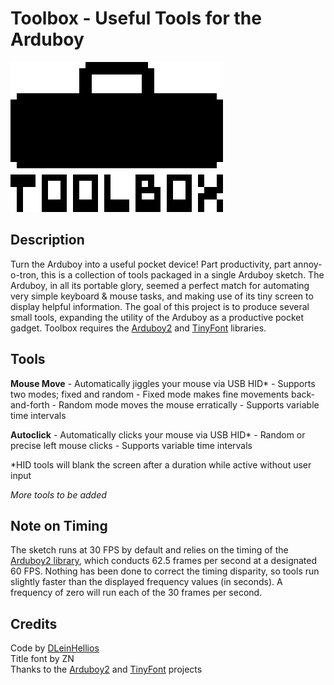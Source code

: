 # Toolbox - Useful Tools for the Arduboy
![Title](images/readme_title.png)

## Description
Turn the Arduboy into a useful pocket device! Part productivity, part annoy-o-tron, this is a collection of tools packaged in a single Arduboy sketch. The Arduboy, in all its portable glory, seemed a perfect match for automating very simple keyboard & mouse tasks, and making use of its tiny screen to display helpful information. The goal of this project is to produce several small tools, expanding the utility of the Arduboy as a productive pocket gadget. Toolbox requires the [Arduboy2](https://github.com/MLXXXp/Arduboy2) and [TinyFont](https://github.com/MLXXXp/Arduboy2) libraries.

## Tools
**Mouse Move** - Automatically jiggles your mouse via USB HID*
	- Supports two modes; fixed and random
	- Fixed mode makes fine movements back-and-forth
	- Random mode moves the mouse erratically
	- Supports variable time intervals


**Autoclick** - Automatically clicks your mouse via USB HID*
	- Random or precise left mouse clicks
	- Supports variable time intervals


*HID tools will blank the screen after a duration while active without user input

*More tools to be added*

## Note on Timing
The sketch runs at 30 FPS by default and relies on the timing of the [Arduboy2 library](https://github.com/MLXXXp/Arduboy2), which conducts 62.5 frames per second at a designated 60 FPS. Nothing has been done to correct the timing disparity, so tools run slightly faster than the displayed frequency values (in seconds). A frequency of zero will run each of the 30 frames per second.

## Credits
Code by [DLeinHellios](https://github.com/dleinhellios) </br>
Title font by ZN </br>
Thanks to the [Arduboy2](https://github.com/MLXXXp/Arduboy2) and [TinyFont](https://github.com/yinkou/Arduboy-TinyFont) projects
